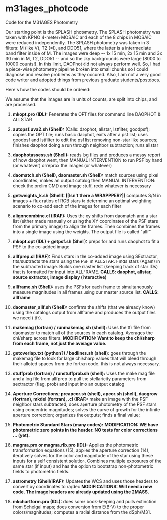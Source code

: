 # m31ages_photcode
Code for the M31AGES Photometry

Our starting point is the SPLASH photometry. The SPLASH photometry was taken with KPNO 4-meter+MOSAIC and each of the 8 chips in MOSAIC were reduced independently. The SPLASH photometry was taken in 3 filters: M (like V), T2 (=I), and DDO51, where the latter is a intermediate band filter inside of M. The images were deep -- 1x 15 min, 2x 15 min and 3x 30 min in M, T2, DDO51 -- and so the sky backgrounds were large (8000 to 10000 counts!). In this limit, DAOPhot did not always perform well. So, I had a piece-wise photometry pipeline broken into small chunks so I could diagnose and resolve problems as they occured. Also, I am not a very good code writer and adopted things from previous graduate students/postdocs.

Here's how the codes should be ordered:

We assume that the images are in units of counts, are split into chips, and are processed. 

1. __mkopt.pro (IDL):__ Fenerates the OPT files for command line DAOPHOT & ALLSTAR

2. __autopsf.uva2.sh (Shell):__  (Calls: daophot, allstar, lstfilter, goodpsf); copies the OPT file; runs basic daophot, exits after a psf list; uses goodpsf and lstfilter to edit the psf list removing non-star like sources; finishes daophot doing a run through neighbor subtraction; runs allstar 

3. __daophotassess.sh (Shell):__ reads log files and produces a messy report of how daophot went, then MANUAL INTERVENTION to run PSF by hand (or whatever) orreprox the images (or whatever)

4. __daomatch.sh (Shell), daomaster.sh (Shell):__ match sources using pixel coordinates, makes an output catalog then MANUAL INTERVENTION: check the prelim CMD and image stuff, redo whatever is necessary

5. __getweights_k.sh (Shell): [[Isn't there a WRAPPPER?]]__ computes S/N in images + flux ratios of RGB stars to determine an optimal weighting scenario to co-add each of the images for each filter

6. __alignncombine.cl (IRAF):__ Uses the xy shifts from daomatch and a star list (either made manually or using the XY coordinates of the PSF stars from the primary image) to align the frames. Then combines the frames into a single image using the weights. The output file is called "allf"

7. __mkopt.opt (IDL) + getpsf.sh (Shell):__ preps for and runs daophot to fit a PSF to the co-added image

8. __allfprep.cl (IRAF):__ Finds stars in the co-added image using SExtractor, fits/subtracts the stars using the PSF in ALLSTAR. Finds stars (Again) in the subtracted image. Builds one master list (keeping track of star IDs) that is formatted for input into ALLFRAME. __CALLS: daophot, allstar, source extractor, image display (interactive)__

9. __allframe.sh (Shell):__ uses the PSFs for each frame to simultaneously measure magnitudes in all frames using our master source list. __CALLS: allframe__

10. __daomaster_allf.sh (Shell):__ confirms the shifts (that we already know) using the catalogs output from allframe and produces the output files we need (.tfr).

11. __makemag (fortran) / runmakemag.sh (shell):__ Uses the tfr file from daomaster to match all of the sources in each catalog. Averages the chi/sharp across filters. __MODIFICATION: Want to keep the chi/sharp from each frame, not just the average value.__

12. __getoverlap.txt (python?) / badlines.sh (shell):__ goes through the makemag file to look for large chi/sharp values that will bleed through their alloted spaces from the fortran code. this is not always necessary.

13. __stuffprob (fortran) / runstuffprob.sh (shell):__ Uses the make mag file and a log file from allfprep to pull the stellaricity parameters from sextractor (flag, prob) and input into an output catalog

14. __Aperture Corrections; preapcor.sh (shell), apcor.sh (shell), daogrow (fortran), mkdel (fortran), <another>.cl (IRAF):__ make an image with the PSF neighbor stars subtracted; does aperture photometry of the PSF stars using concentric magnitudes; solves the curve of growth for the infinite aperture correction; organizes the outputs; finds a final value;

15. __Photometric Standard Stars (many codes):__  __MODIFICATION: WE have photometric zero points in the header. NO tests for color corrections ... (yet).__

16. __magma.pro or magma.rlb.pro (IDL):__  Applies the photometric transformation equations (15), applies the aperture correction (14), iteratively solves for the color and magnitude of the star using these inputs for a self consistent solution. Combines multiple exposures of the same star (if input) and has the option to bootstrap non-photometric fields to photometric fields. 

17. __astrometry (Shell/IRAF):__ Updates the WCS and uses those headers to convert xy coordinates to ra/dec __MODIFICATIONS: Will need a new code. The image headers are already updated using the 2MASS.__

18. __mkchartform.pro (IDL):__ does some book-keeping and pulls extinction from Schelgal maps; does conversion from E(B-V) to the proper colors/magnitudes; computes a radial distance from the dSph/M31. 


